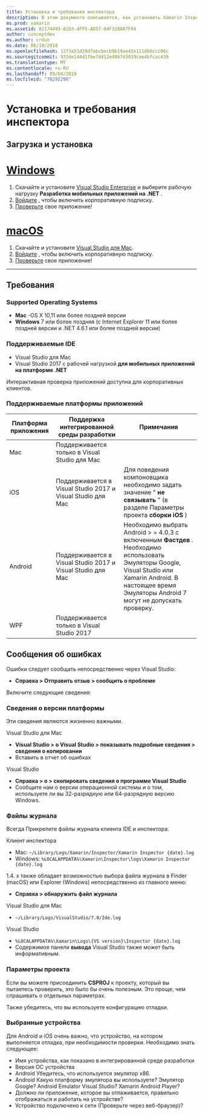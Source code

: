 ```yaml
---
title: Установка и требования инспектора
description: В этом документе описывается, как установить Xamarin Inspector и обсуждаются поддерживаемые платформы операционной системы, IDE и приложений.
ms.prod: xamarin
ms.assetid: 81174493-02D3-4FF5-AD57-04F3288A7F94
author: conceptdev
ms.author: crdun
ms.date: 06/19/2018
ms.openlocfilehash: 1273a51d29d7abcbecb9b19ae42e111db8ccc06c
ms.sourcegitcommit: 933de144d1fbe7d412e49b743839cae4bfcac439
ms.translationtype: MT
ms.contentlocale: ru-RU
ms.lasthandoff: 09/04/2019
ms.locfileid: "70292298"
---
```

# <a name="inspector-installation-and-requirements"></a>Установка и требования инспектора

## <a name="download-and-installation"></a>Загрузка и установка

# <a name="windowstabwindows"></a>[Windows](#tab/windows)

1. Скачайте и установите [Visual Studio Enterprise](https://visualstudio.microsoft.com/vs/) и выберите рабочую нагрузку **Разработка мобильных приложений на .NET** .
1. [Войдите](https://docs.microsoft.com/visualstudio/ide/signing-in-to-visual-studio) , чтобы включить корпоративную подписку.
1. [Проверьте](~/tools/inspector/inspect.md) свое приложение!

# <a name="macostabmacos"></a>[macOS](#tab/macos)

1. Скачайте и установите [Visual Studio для Mac](https://visualstudio.microsoft.com/vs/mac/).
1. [Войдите](https://docs.microsoft.com/visualstudio/mac/activation) , чтобы включить корпоративную подписку.
1. [Проверьте](~/tools/inspector/inspect.md) свое приложение!

-----

## <a name="requirements"></a>Требования

### <a name="supported-operating-systems"></a>Supported Operating Systems

- **Mac** -OS X 10,11 или более поздней версии
- **Windows** 7 или более поздняя (с Internet Explorer 11 или более поздней версии и .NET 4.6.1 или более поздней версии)

### <a name="supported-ides"></a>Поддерживаемые IDE

- Visual Studio для Mac
- Visual Studio 2017 с рабочей нагрузкой **для мобильных приложений на платформе .NET**

Интерактивная проверка приложений доступна для корпоративных клиентов.

<a name="supported-platforms" />

### <a name="supported-app-platforms"></a>Поддерживаемые платформы приложений

|Платформа приложения|Поддержка интегрированной среды разработки|Примечания|
|--- |--- |--- |
|Mac|Поддерживается только в Visual Studio для Mac|
|iOS|Поддерживается в Visual Studio 2017 и Visual Studio для Mac| Для поведения компоновщика необходимо задать значение " **не связывать** " (в разделе Параметры проекта **сборки iOS** ) |
|Android|Поддерживается в Visual Studio 2017 и Visual Studio для Mac|Необходимо выбрать Android > = 4.0.3 с включенным **Фастдев** .<br />Необходимо использовать Эмуляторы Google, Visual Studio или Xamarin Android. В настоящее время Эмуляторы Android 7 могут не допускать проверку.|
|WPF|Поддерживается только в Visual Studio 2017|

<a name="reporting-bugs" />

## <a name="reporting-bugs"></a>Сообщения об ошибках

Ошибки следует сообщать непосредственно через Visual Studio:

- **Справка > Отправить отзыв > сообщить о проблеме**

Включите следующие сведения:

### <a name="platform-version-information"></a>Сведения о версии платформы

Эти сведения являются жизненно важными.

Visual Studio для Mac

- **Visual Studio > о Visual Studio > показывать подробные сведения > сведения о копировании**
- Вставить в отчет об ошибках

Visual Studio

- **Справка > о > скопировать сведения о программе Visual Studio**
- Сообщите нам о версии операционной системы и о том, используете ли вы 32-разрядную или 64-разрядную версию Windows.

### <a name="log-files"></a>Файлы журнала

Всегда Прикрепите файлы журнала клиента IDE и инспектора.

Клиент инспектора

- Mac: `~/Library/Logs/Xamarin/Inspector/Xamarin Inspector {date}.log`
- Windows: `%LOCALAPPDATA%\Xamarin\Inspector\logs\Xamarin Inspector {date}.log`

1.4. x также обладает возможностью выбора файла журнала в Finder (macOS) или Explorer (Windows) непосредственно из главного меню:

- **Справка > обнаружить файл журнала**

Visual Studio для Mac

- `~/Library/Logs/VisualStudio/7.0/Ide.log`

Visual Studio

- `%LOCALAPPDATA%\Xamarin\Logs\{VS version}\Inspector {date}.log`
- Содержимое панели **вывода** Visual Studio также может быть информативным.

### <a name="project-settings"></a>Параметры проекта

Если вы можете присоединить **CSPROJ** к проекту, который вы пытаетесь проверить, это было бы очень полезным. Это проще, чем спрашивать о отдельных параметрах.

Также убедитесь, что вы используете конфигурацию отладки.

### <a name="selected-devices"></a>Выбранные устройства

Для Android и iOS очень важно, что устройство, на котором выполняется отладка, при необходимости проверки. Необходимо знать следующее:

- Имя устройства, как показано в интегрированной среде разработки
- Версия ОС устройства
- Android Убедитесь, что используется эмулятор x86.
- Android Какую платформу эмулятора вы используете? Эмулятор Google? Android Emulator Visual Studio? Xamarin Android Player?
- Должно ли приложение, которое вы отлаживается, правильно отображаться и работать на устройстве?
- Устройство подключено к сети (Проверьте через веб-браузер)?

[client-bugs]: https://github.com/Microsoft/workbooks/issues/new
